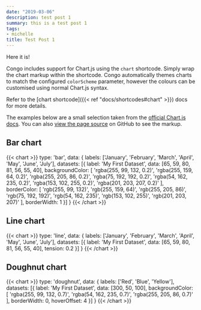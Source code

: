 ```yaml
---
date: "2019-03-06"
description: test post 1
summary: this is a test post 1
tags:
- michelle
title: Test Post 1
---
```


Here it is!

Congo includes support for Chart.js using the `chart` shortcode. Simply wrap the chart markup within the shortcode. Congo automatically themes charts to match the configured `colorScheme` parameter, however the colours can be customised using normal Chart.js syntax.

Refer to the [chart shortcode]({{< ref "docs/shortcodes#chart" >}}) docs for more details.

The examples below are a small selection taken from the [official Chart.js docs](https://www.chartjs.org/docs/latest/samples). You can also [view the page source](https://raw.githubusercontent.com/jpanther/congo/dev/exampleSite/content/samples/charts.md) on GitHub to see the markup.

## Bar chart

<!-- prettier-ignore-start -->
{{< chart >}}
type: 'bar',
data: {
  labels: ['January', 'February', 'March', 'April', 'May', 'June', 'July'],
  datasets: [{
    label: 'My First Dataset',
    data: [65, 59, 80, 81, 56, 55, 40],
    backgroundColor: [
      'rgba(255, 99, 132, 0.2)',
      'rgba(255, 159, 64, 0.2)',
      'rgba(255, 205, 86, 0.2)',
      'rgba(75, 192, 192, 0.2)',
      'rgba(54, 162, 235, 0.2)',
      'rgba(153, 102, 255, 0.2)',
      'rgba(201, 203, 207, 0.2)'
    ],
    borderColor: [
      'rgb(255, 99, 132)',
      'rgb(255, 159, 64)',
      'rgb(255, 205, 86)',
      'rgb(75, 192, 192)',
      'rgb(54, 162, 235)',
      'rgb(153, 102, 255)',
      'rgb(201, 203, 207)'
    ],
    borderWidth: 1
  }]
}
{{< /chart >}}
<!-- prettier-ignore-end -->

## Line chart

<!-- prettier-ignore-start -->
{{< chart >}}
type: 'line',
data: {
  labels: ['January', 'February', 'March', 'April', 'May', 'June', 'July'],
  datasets: [{
    label: 'My First Dataset',
    data: [65, 59, 80, 81, 56, 55, 40],
    tension: 0.2
  }]
}
{{< /chart >}}
<!-- prettier-ignore-end -->

## Doughnut chart

<!-- prettier-ignore-start -->
{{< chart >}}
type: 'doughnut',
data: {
  labels: ['Red', 'Blue', 'Yellow'],
  datasets: [{
    label: 'My First Dataset',
    data: [300, 50, 100],
    backgroundColor: [
      'rgba(255, 99, 132, 0.7)',
      'rgba(54, 162, 235, 0.7)',
      'rgba(255, 205, 86, 0.7)'
    ],
    borderWidth: 0,
    hoverOffset: 4
  }]
}
{{< /chart >}}
<!-- prettier-ignore-end -->
